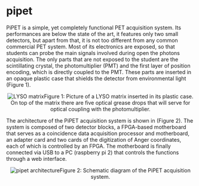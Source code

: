 # pipet

PiPET is a simple, yet completely functional PET acquisition system. Its performances are below the state of the art, it features only two small detectors, but apart from that, it is not too different from any common commercial PET system. Most of its electronics are exposed, so that students can probe the main signals involved during open the photons acquisition. The only parts that are not exposed to the student are the scintillating crystal, the photomultiplier (PMT) and the first layer of position encoding, which is directly coupled to the PMT. These parts are inserted in an opaque plastic case that shields the detector from environmental light (Figure 1).

<p align="center"><img src="https://github.com/gsportelli/pipet/blob/master/img/lyso-in-case.png?raw=true" alt="LYSO matrix"/>Figure 1: Picture of a LYSO matrix inserted in its plastic case. On top of the matrix there are five optical grease drops that will serve for optical coupling with the photomultiplier.
</p>

The architecture of the PiPET acquisition system is shown in (Figure 2). The system is composed of two detector blocks, a FPGA-based motherboard that serves as a coincidence data acquisition processor and motherboard, an adapter card and two cards of the digitization of Anger coordinates, each of which is controlled by an FPGA. The motherboard is finally connected via USB to a PC (raspberry pi 2) that controls the functions through a web interface.

<p align="center"><img src="https://github.com/gsportelli/pipet/blob/master/img/pipet-arch.png?raw=true" alt="pipet architecture"/>Figure 2: Schematic diagram of the PiPET acquisition system.</p>
